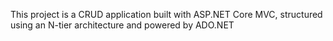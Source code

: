 This project is a CRUD application built with ASP.NET Core MVC, structured using an N-tier architecture and powered by ADO.NET
